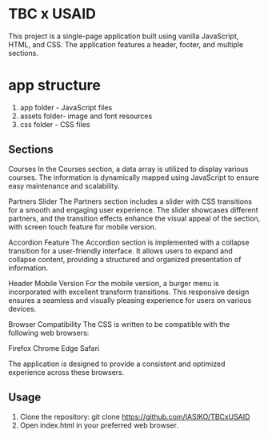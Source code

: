 # TBC x USAID

This project is a single-page application built using vanilla JavaScript, HTML, and CSS. The application features a header, footer, and multiple sections.

# app structure

1. app folder - JavaScript files
2. assets folder- image and font resources
3. css folder - CSS files

## Sections

Courses
In the Courses section, a data array is utilized to display various courses. The information is dynamically mapped using JavaScript to ensure easy maintenance and scalability.

Partners Slider
The Partners section includes a slider with CSS transitions for a smooth and engaging user experience. The slider showcases different partners, and the transition effects enhance the visual appeal of the section, with screen touch feature for mobile version.

Accordion Feature
The Accordion section is implemented with a collapse transition for a user-friendly interface. It allows users to expand and collapse content, providing a structured and organized presentation of information.

Header Mobile Version
For the mobile version, a burger menu is incorporated with excellent transform transitions. This responsive design ensures a seamless and visually pleasing experience for users on various devices.

Browser Compatibility
The CSS is written to be compatible with the following web browsers:

Firefox
Chrome
Edge
Safari

The application is designed to provide a consistent and optimized experience across these browsers.

## Usage

1. Clone the repository: git clone https://github.com/IASIKO/TBCxUSAID
2. Open index.html in your preferred web browser.
